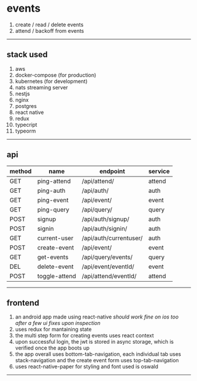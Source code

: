 # events

1. create / read / delete events
2. attend / backoff from events

<hr />

## stack used

1. aws
2. docker-compose (for production)
3. kubernetes (for development)
4. nats streaming server
5. nestjs
6. nginx
7. postgres
8. react native
9. redux
10. typecript
11. typeorm

<hr />

## api

| method | name          | endpoint               | service  |
| ------ | ------------- | ---------------------- | -------- |
| GET    | ping-attend   | /api/attend/           | attend   |
| GET    | ping-auth     | /api/auth/             | auth     |
| GET    | ping-event    | /api/event/            | event    |
| GET    | ping-query    | /api/query/            | query    |
| POST   | signup        | /api/auth/signup/      | auth     |
| POST   | signin        | /api/auth/signin/      | auth     |
| GET    | current-user  | /api/auth/currentuser/ | auth     |
| POST   | create-event  | /api/event/            | event    |
| GET    | get-events    | /api/query/events/     | query    |
| DEL    | delete-event  | /api/event/eventId/    | event    |
| POST   | toggle-attend | /api/attend/eventId/   | attend   |

<hr />

## frontend

1. an android app made using react-native *should work fine on ios too after a few ui fixes upon inspection*
2. uses redux for mantaining state
3. the multi step form for creating events uses react context
4. upon successful login, the jwt is stored in async storage, which is verified once the app boots up
5. the app overall uses bottom-tab-navigation, each individual tab uses stack-navigation and the create event form uses top-tab-navigation
6. uses react-native-paper for styling and font used is oswald

<hr />


